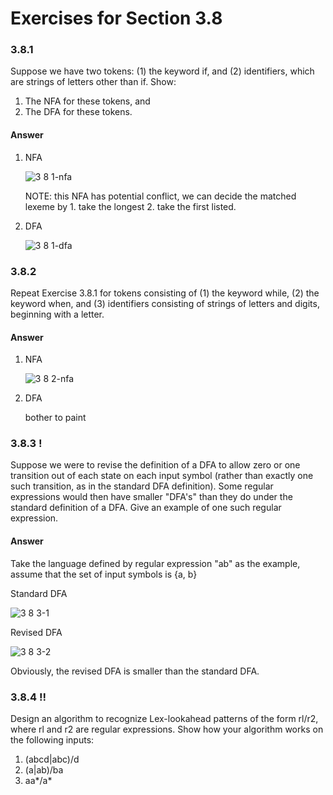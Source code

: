 # Exercises for Section 3.8

### 3.8.1

Suppose we have two tokens: (1) the keyword if, and (2)
id­entifiers, which are strings of letters other than if. Show:

1. The NFA for these tokens, and
1. The DFA for these tokens.

#### Answer

1. NFA

    ![3 8 1-nfa](assets/3.8.1-nfa.gif)
    
    NOTE: this NFA has potential conflict, we can decide the matched lexeme by 1. take the longest 2. take the first listed.

2. DFA

    ![3 8 1-dfa](assets/3.8.1-dfa.gif)


### 3.8.2

Repeat Exercise 3.8.1 for tokens consisting of (1) the keyword
while, (2) the keyword when, and (3) identifiers consisting of strings of letters
and digits, beginning with a letter.

#### Answer

1. NFA

    ![3 8 2-nfa](assets/3.8.2-nfa.gif)

2. DFA

    bother to paint

### 3.8.3 !

Suppose we were to revise the definition of a DFA to allow
zero or one transition out of each state on each input symbol (rather than
exactly one such transition, as in the standard DFA definition). Some regular
expressions would then have smaller "DFA's" than they do under the standard
definition of a DFA. Give an example of one such regular expression.

#### Answer

Take the language defined by regular expression "ab" as the example, assume that the set of input symbols is {a, b} 

Standard DFA

![3 8 3-1](assets/3.8.3-1.gif)


Revised DFA

![3 8 3-2](assets/3.8.3-2.gif)

Obviously, the revised DFA is smaller than the standard DFA.

### 3.8.4 !!

Design an algorithm to recognize Lex-lookahead patterns of
the form rl/r2, where rl and r2 are regular expressions. Show how your
algo­rithm works on the following inputs:

1. (abcd|abc)/d
2. (a|ab)/ba
3. aa\*/a\*


